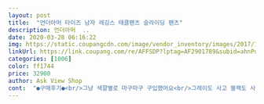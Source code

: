 ```yaml
---
layout: post 
title:  "언더아머 타이즈 남자 레깅스 태클팬츠 슬라이딩 팬츠" 
description: 언더아머  ..
date: 2020-03-28 06:16:22 
img: https://static.coupangcdn.com/image/vendor_inventory/images/2017/12/11/17/4/38fdb2b8-82b0-4e11-98de-d96be9ce6dde.jpg 
linkUrl: https://link.coupang.com/re/AFFSDP?lptag=AF2901789&subid=ahnPublicAsk&pageKey=52689574&itemId=185768838&vendorItemId=70393642297&traceid=V0-113-d297391738ae35f6 
categories: [1006] 
color: ff1744 
price: 32900 
author: Ask View Shop 
cont:  "●구매후기●<br/>그냥 색깔별로 마구마구 구입했어요<br/>그레이도 사고 블랙도 사고<br/>기대 됩니다.<br/><br/>마음에 들어서 그레이도 사고 블랙도 사고 했어요<br/>많이 필요해요<br/>어차피 오래 입는것이고 언더아머이고<br/>운동복 바지 안에 입을 것 찾다가 구입하게 되었어요<br/>운동할때 바지 안에 입어야 하니깐<br/>이것저것 생각했을때<br/>제품 좋으니깐<br/>좋으니깐<br/>한번에 3개나 샀어요<br/>한번에 살때 마구마구 잘 입을게요<br/>" 
---
```

